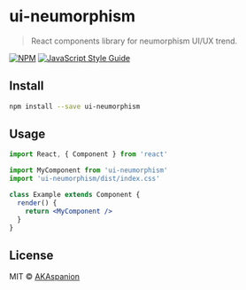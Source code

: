 # ui-neumorphism

>  React components library for neumorphism UI/UX trend.

[![NPM](https://img.shields.io/npm/v/ui-neumorphism.svg)](https://www.npmjs.com/package/ui-neumorphism) [![JavaScript Style Guide](https://img.shields.io/badge/code_style-standard-brightgreen.svg)](https://standardjs.com)

## Install

```bash
npm install --save ui-neumorphism
```

## Usage

```jsx
import React, { Component } from 'react'

import MyComponent from 'ui-neumorphism'
import 'ui-neumorphism/dist/index.css'

class Example extends Component {
  render() {
    return <MyComponent />
  }
}
```

## License

MIT © [AKAspanion](https://github.com/AKAspanion)

